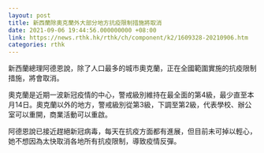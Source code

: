 ```yaml
---
layout: post
title: 新西蘭除奧克蘭外大部分地方抗疫限制措施將取消
date: 2021-09-06 19:44:56.000000000 +08:00
link: https://news.rthk.hk/rthk/ch/component/k2/1609328-20210906.htm
categories: rthk
---
```


新西蘭總理阿德恩說，除了人口最多的城市奧克蘭，正在全國範圍實施的抗疫限制措施，將會取消。

奧克蘭是近期一波新冠疫情的中心，警戒級別維持在最全面的第4級，最少直至本月14日。奧克蘭以外的地方，警戒級別從第3級，下調至第2級，代表學校、辦公室可以重開，商業活動可以重啟。

阿德恩說已接近趕絕新冠病毒，每天在抗疫方面都有進展，但目前未可掉以輕心，她不想因為太快取消各地所有抗疫限制，導致疫情反彈。
